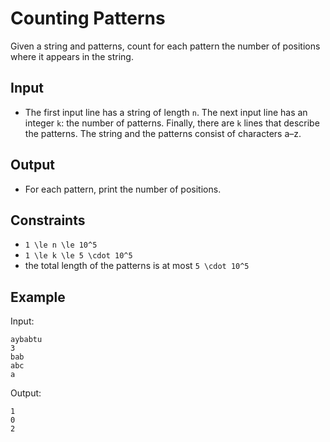 # Counting Patterns 

Given a string and patterns, count for each pattern the number of positions where it appears in the string.
## Input
- The first input line has a string of length ```n```.
The next input line has an integer ```k```: the number of patterns. Finally, there are ```k``` lines that describe the patterns.
The string and the patterns consist of characters a–z.
## Output
- For each pattern, print the number of positions.
## Constraints

- ```1 \le n \le 10^5```
- ```1 \le k \le 5 \cdot 10^5```
- the total length of the patterns is at most ```5 \cdot 10^5```

## Example
Input:
```
aybabtu
3
bab
abc
a
```

Output:
```
1
0
2
```

